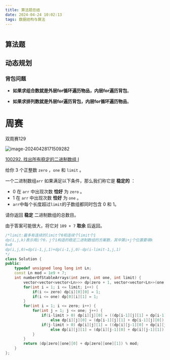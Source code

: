 ```yaml
---
title: 算法题总结
date: 2024-04-24 10:02:13
tags: 数据结构与算法
---
```


# 

## 算法题

## 动态规划

### 背包问题

* **如果求组合数就是外层for循环遍历物品，内层for遍历背包**。

* **如果求排列数就是外层for遍历背包，内层for循环遍历物品**。

# 周赛

双周赛129

![image-20240428171509282](https://cdn.jsdelivr.net/gh/Linff214/picodemo/img/image-20240428171509282.png)

[100292. 找出所有稳定的二进制数组 I](https://leetcode.cn/problems/find-all-possible-stable-binary-arrays-i/)

给你 3 个正整数 `zero` ，`one` 和 `limit` 。

一个二进制数组`arr` 如果满足以下条件，那么我们称它是 **稳定的** ：

- 0 在 `arr` 中出现次数 **恰好** 为 `zero` 。
- 1 在 `arr` 中出现次数 **恰好** 为 `one` 。
- `arr`中每个长度超过`limit`的子数组都同时包含 0 和 1。

请你返回 **稳定** 二进制数组的总数目。

由于答案可能很大，将它对 `109 + 7` **取余** 后返回。

```c++
/*limit:最多有连续的limit个0和连续个limit个1
dp(i,j,k)表示用i个0，j个1构造的稳定二进制数组的方案数，其中第i+j个位置要填k
k=0
dp(i,j,0)=dp(i-1,j,1)+dp(i-1,j,0)-dp(i-limit-1,j,1)
*/
class Solution {
public:
    typedef unsigned long long int Ln;
    const Ln mod = 1e9 + 7;
    int numberOfStableArrays(int zero, int one, int limit) {
        vector<vector<vector<Ln>>> dp(zero + 1, vector<vector<Ln>>(one + 1, vector<Ln>(2, 0)));
        for(int i = 1; i <= limit; i++) {
            if(i <= zero) dp[i][0][0] = 1;
            if(i <= one) dp[0][i][1] = 1;
        }
        for(int i = 1; i <= zero; i++) {
            for(int j = 1; j <= one; j++) {
                if(i-limit > 0) dp[i][j][0] = ((dp[i-1][j][1] + dp[i-1][j][0]) + mod - dp[i-limit-1][j][1]) % mod;
                    else dp[i][j][0] = (dp[i-1][j][1] + dp[i-1][j][0]) % mod;
                if(j-limit > 0) dp[i][j][1] = ((dp[i][j-1][0] + dp[i][j-1][1]) + mod - dp[i][j-limit-1][0]) % mod;
                    else dp[i][j][1] = (dp[i][j-1][0] + dp[i][j-1][1]) % mod;
            }
        }
        return (dp[zero][one][0] + dp[zero][one][1]) % mod;
    }
};
```

